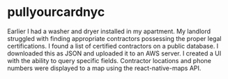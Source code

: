 # pullyourcardnyc
Earlier I had a washer and dryer installed in my apartment. My landlord struggled with finding appropriate contractors possessing the proper legal certifications. I found a list of certified contractors on a public database. I downloaded this as JSON and uploaded it to an AWS server. I created a UI with the ability to query specific fields. Contractor locations and phone numbers were displayed to a map using the react-native-maps API. 
